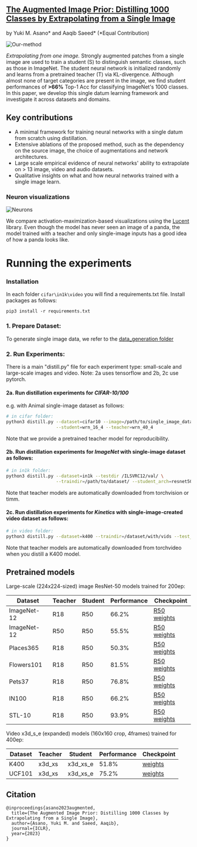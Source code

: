 [The Augmented Image Prior: Distilling 1000 Classes by Extrapolating from a Single Image](https://arxiv.org/abs/2112.00725)
---
by Yuki M. Asano* and Aaqib Saeed*  (*Equal Contribution)

![Our-method](https://single-image-distill.github.io/resources/animation_final.gif)

*Extrapolating from one image.* 
Strongly augmented patches from a single image are used to train a student (S) to distinguish semantic classes, such as those in ImageNet. 
The student neural network is initialized randomly and learns from a pretrained teacher (T) via KL-divergence. 
Although almost none of target categories are present in the image, we find student performances of **>66%** Top-1 Acc for classifying ImageNet's 1000 classes. 
In this paper, we develop this single datum learning framework and investigate it across datasets and domains.

## Key contributions

* A minimal framework for training neural networks with a single datum from scratch using distillation.
* Extensive ablations of the proposed method, such as the dependency on the source image, the choice of augmentations and network architectures.
* Large scale empirical evidence of neural networks' ability to extrapolate on > 13 image, video and audio datasets.
* Qualitative insights on what and how neural networks trained with a single image learn.

### Neuron visualizations
![Neurons](https://single-image-distill.github.io/resources/fig_7.png)

We compare activation-maximization-based visualizations using the [Lucent](https://github.com/greentfrapp/lucent) library.
Even though the model has never seen an image of a panda, the model trained with a teacher and only single-image inputs has a good idea of how a panda looks like.


# Running the experiments

### Installation
In each folder `cifar\in1k\video` you will find a requirements.txt file. Install packages as follows:
```
pip3 install -r requirements.txt
```

### 1. Prepare Dataset: 
To generate single image data, we refer to the [data_generation folder](data_generation)

### 2. Run Experiments:
There is a main "distill.py" file for each experiment type: small-scale and large-scale images and video.
Note: 2a uses tensorflow and 2b, 2c use pytorch.

#### 2a. Run distillation experiments for *CIFAR-10/100*
e.g. with Animal single-image dataset as follows:
```sh
# in cifar folder:
python3 distill.py --dataset=cifar10 --image=/path/to/single_image_dataset/ \
                   --student=wrn_16_4 --teacher=wrn_40_4 
```
Note that we provide a pretrained teacher model for reproducibility.

#### 2b. Run distillation experiments for *ImageNet* with single-image dataset as follows:
```sh
# in in1k folder:
python3 distill.py --dataset=in1k --testdir /ILSVRC12/val/ \
                   --traindir=/path/to/dataset/ --student_arch=resnet50 --teacher_arch=resnet18 
```
Note that teacher models are automatically downloaded from torchvision or timm. 


#### 2c. Run distillation experiments for *Kinetics* with single-image-created video dataset as follows:
```sh
# in video folder:
python3 distill.py --dataset=k400 --traindir=/dataset/with/vids --test_data_path /path/to/k400/val 
```
Note that teacher models are automatically downloaded from torchvideo when you distill a K400 model.

## Pretrained models
Large-scale (224x224-sized) image ResNet-50 models trained for 200ep:

| Dataset     | Teacher | Student | Performance | Checkpoint                                                                             |
|-------------|---------|---------|-------------|----------------------------------------------------------------------------------------|
| ImageNet-12 | R18     | R50     | 66.2%       | [R50 weights](https://www.dropbox.com/s/mo1d7n3im1aeyou/R50_from_R18_in1k.pth?dl=0)      |
| ImageNet-12 | R50     | R50     | 55.5%       | [R50 weights](https://www.dropbox.com/s/p1fskmmn96cksy7/R50_from_R50_in1k.pth?dl=0)      |
| Places365   | R18     | R50     | 50.3%       | [R50 weights](https://www.dropbox.com/s/i3dane5c60qw4d3/R50_from_R18_places365.pth?dl=0) |
| Flowers101  | R18     | R50     | 81.5%       | [R50 weights](https://www.dropbox.com/s/z5i17cw4u78iaz2/R50_from_R18_flowers101.pth?dl=0)   |
| Pets37      | R18     | R50     | 76.8%       | [R50 weights](https://www.dropbox.com/s/lxyhsne2jk6gi9h/R50_from_R18_pets37.pth?dl=0)      |
| IN100       | R18     | R50     | 66.2%       | [R50 weights](https://www.dropbox.com/s/jmtxm11o098dlc2/R50_from_R18_in100.pth?dl=0)     |
| STL-10      | R18     | R50     | 93.9%       | [R50 weights](https://www.dropbox.com/s/x0uk9g1zgnqlk3j/R50_from_R18_stl10.pth?dl=0)     |

Video x3d_s_e (expanded) models (160x160 crop, 4frames) trained for 400ep:

| Dataset | Teacher | Student  | Performance | Checkpoint                                                                              |
|---------|---------|----------|-------------|-----------------------------------------------------------------------------------------|
| K400    | x3d_xs  | x3d_xs_e | 51.8%       | [weights](https://www.dropbox.com/s/97tksbu9qty63z5/k400.pth?dl=0) |
| UCF101  | x3d_xs  | x3d_xs_e | 75.2%       | [weights](https://www.dropbox.com/s/4zeefz5jtzu9r01/ucf.pth?dl=0)  |


## Citation
```
@inproceedings{asano2023augmented,
  title={The Augmented Image Prior: Distilling 1000 Classes by Extrapolating from a Single Image},
  author={Asano, Yuki M. and Saeed, Aaqib},
  journal={ICLR},
  year={2023}
}
```

